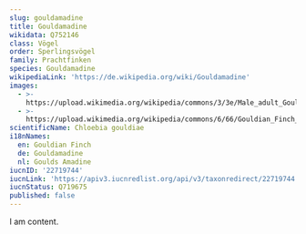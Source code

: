 ```yaml
---
slug: gouldamadine
title: Gouldamadine
wikidata: Q752146
class: Vögel
order: Sperlingsvögel
family: Prachtfinken
species: Gouldamadine
wikipediaLink: 'https://de.wikipedia.org/wiki/Gouldamadine'
images:
  - >-
    https://upload.wikimedia.org/wikipedia/commons/3/3e/Male_adult_Gouldian_Finch.jpg
  - >-
    https://upload.wikimedia.org/wikipedia/commons/6/66/Gouldian_Finch_Female.jpg
scientificName: Chloebia gouldiae
i18nNames:
  en: Gouldian Finch
  de: Gouldamadine
  nl: Goulds Amadine
iucnID: '22719744'
iucnLink: 'https://apiv3.iucnredlist.org/api/v3/taxonredirect/22719744'
iucnStatus: Q719675
published: false
---
```


I am content.

